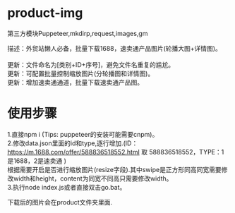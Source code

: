 # product-img

第三方模块Puppeteer,mkdirp,request,images,gm</br>

描述：外贸站懒人必备，批量下载1688，速卖通产品图片(轮播大图+详情图)。</br></br>
更新：文件命名为[类别+ID+序号]，避免文件名重复的尴尬。</br>
更新：可配置批量控制缩放图片(分轮播图和详情图)。</br>
更新：增加速卖通通道，批量下载速卖通产品图。</br>

# 使用步骤
1.直接npm i (Tips: puppeteer的安装可能需要cnpm)。</br>
2.修改data.json里面的id和type,逐行增加.(ID：https://m.1688.com/offer/588836518552.html 取 588836518552，TYPE：1是1688，2是速卖通 )<br/>根据需要开启是否进行缩放图片(resize字段).其中swipe是正方形同高同宽需要修改width和height，content为同宽不同高只需要修改width。</br>
3.执行node index.js或者直接双击go.bat。

下载后的图片会在product文件夹里面.
